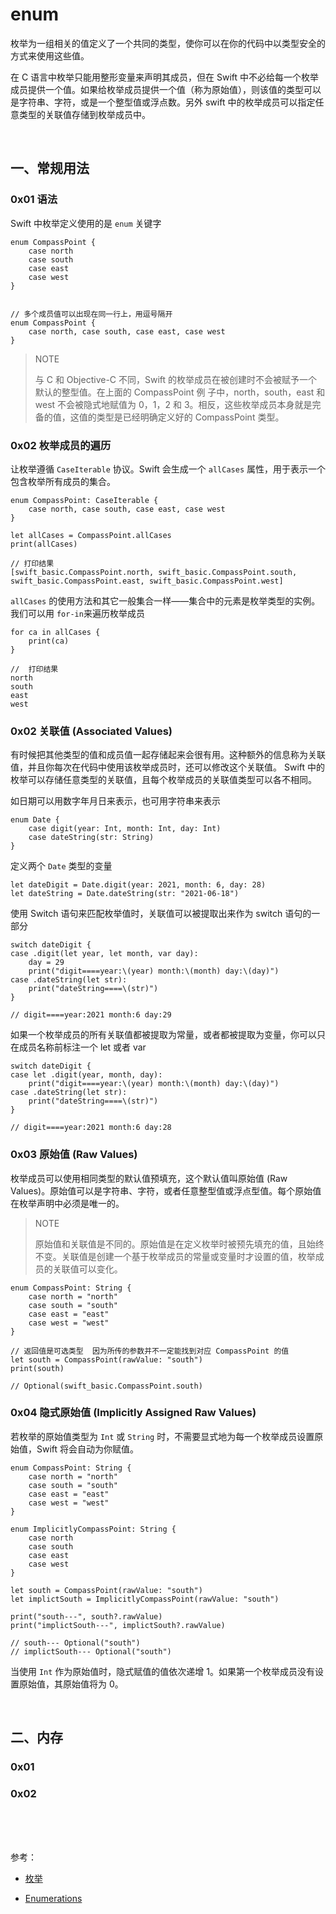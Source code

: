 # enum 

枚举为一组相关的值定义了一个共同的类型，使你可以在你的代码中以类型安全的方式来使用这些值。

在 C 语言中枚举只能用整形变量来声明其成员，但在 Swift 中不必给每一个枚举成员提供一个值。如果给枚举成员提供一个值（称为原始值），则该值的类型可以是字符串、字符，或是一个整型值或浮点数。另外 swift 中的枚举成员可以指定任意类型的关联值存储到枚举成员中。

<br>

## 一、常规用法

### 0x01 语法

Swift 中枚举定义使用的是 `enum` 关键字

```
enum CompassPoint {
    case north
    case south
    case east
    case west
}


// 多个成员值可以出现在同一行上，用逗号隔开
enum CompassPoint {
    case north, case south, case east, case west
}
```

> NOTE
> 
> 与 C 和 Objective-C 不同，Swift 的枚举成员在被创建时不会被赋予一个默认的整型值。在上面的 CompassPoint 例
> 子中，north，south，east 和 west 不会被隐式地赋值为 0，1，2 和 3。相反，这些枚举成员本身就是完备的值，这值的类型是已经明确定义好的 CompassPoint 类型。


### 0x02 枚举成员的遍历

让枚举遵循 `CaseIterable` 协议。Swift 会生成一个 `allCases` 属性，用于表示一个包含枚举所有成员的集合。

```
enum CompassPoint: CaseIterable {
    case north, case south, case east, case west
}

let allCases = CompassPoint.allCases
print(allCases)

// 打印结果
[swift_basic.CompassPoint.north, swift_basic.CompassPoint.south, swift_basic.CompassPoint.east, swift_basic.CompassPoint.west]
```

`allCases` 的使用方法和其它一般集合一样——集合中的元素是枚举类型的实例。我们可以用 `for-in`来遍历枚举成员

```
for ca in allCases {
    print(ca)
}

//  打印结果
north
south
east
west
```


### 0x02 关联值 (Associated Values)

有时候把其他类型的值和成员值一起存储起来会很有用。这种额外的信息称为关联值，并且你每次在代码中使用该枚举成员时，还可以修改这个关联值。 Swift 中的枚举可以存储任意类型的关联值，且每个枚举成员的关联值类型可以各不相同。

如日期可以用数字年月日来表示，也可用字符串来表示

```
enum Date {
    case digit(year: Int, month: Int, day: Int)
    case dateString(str: String)
}
```

定义两个 `Date` 类型的变量

```
let dateDigit = Date.digit(year: 2021, month: 6, day: 28)
let dateString = Date.dateString(str: "2021-06-18")
```

使用 Switch 语句来匹配枚举值时，关联值可以被提取出来作为 switch 语句的一部分

```
switch dateDigit {
case .digit(let year, let month, var day):
    day = 29
    print("digit====year:\(year) month:\(month) day:\(day)")
case .dateString(let str):
    print("dateString====\(str)")
}

// digit====year:2021 month:6 day:29
```

如果一个枚举成员的所有关联值都被提取为常量，或者都被提取为变量，你可以只在成员名称前标注一个 let 或者 var

```
switch dateDigit {
case let .digit(year, month, day):
    print("digit====year:\(year) month:\(month) day:\(day)")
case .dateString(let str):
    print("dateString====\(str)")
}

// digit====year:2021 month:6 day:28
```


### 0x03 原始值 (Raw Values)

枚举成员可以使用相同类型的默认值预填充，这个默认值叫原始值 (Raw Values)。原始值可以是字符串、字符，或者任意整型值或浮点型值。每个原始值在枚举声明中必须是唯一的。

> NOTE
> 
> 原始值和关联值是不同的。原始值是在定义枚举时被预先填充的值，且始终不变。关联值是创建一个基于枚举成员的常量或变量时才设置的值，枚举成员的关联值可以变化。


```
enum CompassPoint: String {
    case north = "north"
    case south = "south"
    case east = "east"
    case west = "west"
}

// 返回值是可选类型  因为所传的参数并不一定能找到对应 CompassPoint 的值
let south = CompassPoint(rawValue: "south")
print(south)

// Optional(swift_basic.CompassPoint.south)
```


### 0x04 隐式原始值 (Implicitly Assigned Raw Values)

若枚举的原始值类型为 `Int` 或 `String` 时，不需要显式地为每一个枚举成员设置原始值，Swift 将会自动为你赋值。

```
enum CompassPoint: String {
    case north = "north"
    case south = "south"
    case east = "east"
    case west = "west"
}

enum ImplicitlyCompassPoint: String {
    case north
    case south
    case east
    case west
}

let south = CompassPoint(rawValue: "south")
let implictSouth = ImplicitlyCompassPoint(rawValue: "south")
    
print("south---", south?.rawValue)
print("implictSouth---", implictSouth?.rawValue)

// south--- Optional("south")
// implictSouth--- Optional("south")
```

当使用 `Int` 作为原始值时，隐式赋值的值依次递增 1。如果第一个枚举成员没有设置原始值，其原始值将为 0。


<br>

## 二、内存


### 0x01 




### 0x02 

<br>



<br>



<br>

参考：

- [枚举](https://swiftgg.gitbook.io/swift/swift-jiao-cheng/08_enumerations)

- [Enumerations](https://docs.swift.org/swift-book/LanguageGuide/Enumerations.html)

<br>